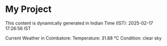 # My Project

This content is dynamically generated in Indian Time (IST): 2025-02-17 17:26:56 IST


Current Weather in Coimbatore:
Temperature: 31.88 °C
Condition: clear sky
